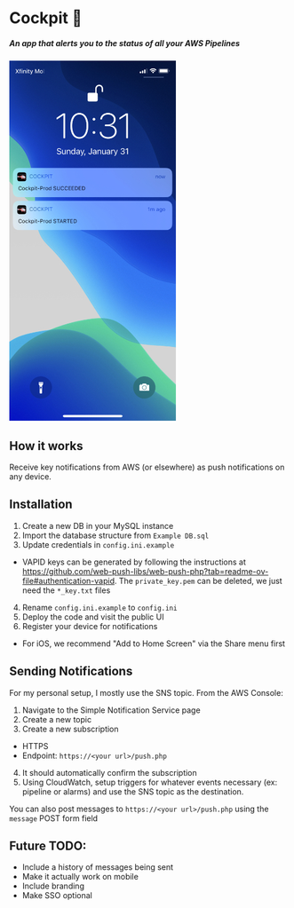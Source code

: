 # Cockpit 🚁
##### An app that alerts you to the status of all your AWS Pipelines

![Screenshot](screenshot.jpg)

## How it works
Receive key notifications from AWS (or elsewhere) as push notifications on any device.

## Installation
1. Create a new DB in your MySQL instance
2. Import the database structure from `Example DB.sql`
3. Update credentials in `config.ini.example`
  - VAPID keys can be generated by following the instructions at https://github.com/web-push-libs/web-push-php?tab=readme-ov-file#authentication-vapid. The `private_key.pem` can be deleted, we just need the `*_key.txt` files
4. Rename `config.ini.example` to `config.ini`
5. Deploy the code and visit the public UI
6. Register your device for notifications
  - For iOS, we recommend "Add to Home Screen" via the Share menu first

## Sending Notifications
For my personal setup, I mostly use the SNS topic. From the AWS Console:
1. Navigate to the Simple Notification Service page
2. Create a new topic
3. Create a new subscription
  - HTTPS
  - Endpoint: `https://<your url>/push.php`
4. It should automatically confirm the subscription
5. Using CloudWatch, setup triggers for whatever events necessary (ex: pipeline or alarms) and use the SNS topic
as the destination.

You can also post messages to `https://<your url>/push.php` using the `message` POST form field

## Future TODO:
  - Include a history of messages being sent
  - Make it actually work on mobile
  - Include branding
  - Make SSO optional

